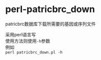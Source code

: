 # perl-patricbrc_down
patricbrc数据库下载所需要的基因或序列文件<br/>

采用perl语言写<br/>
使用方法则使用`-h`参数<br/>
例如<br/>
`perl patricbrc_down.pl -h`
